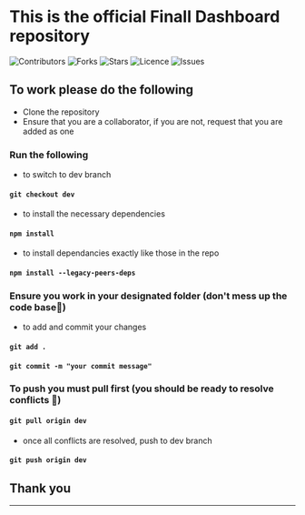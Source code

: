 # This is the official Finall Dashboard repository

![Contributors](https://img.shields.io/github/contributors/finallng/dashboard?style=plastic)
![Forks](https://img.shields.io/github/forks/finallng/dashboard)
![Stars](https://img.shields.io/github/stars/finallng/dashboard)
![Licence](https://img.shields.io/github/license/finallng/dashboard)
![Issues](https://img.shields.io/github/issues/finallng/dashboard)

## To work please do the following

- Clone the repository
- Ensure that you are a collaborator, if you are not, request that you are added as one

### Run the following
- to switch to dev branch
#### `git checkout dev`
- to install the necessary dependencies 
#### `npm install`
- to install dependancies exactly like those in the repo 
#### `npm install --legacy-peers-deps`
### Ensure you work in your designated folder (don't mess up the code base🙂) 
- to add and commit your changes 
#### `git add .`
#### `git commit -m "your commit message"`
### To push you must pull first (you should be ready to resolve conflicts 🙂)
#### `git pull origin dev`
- once all conflicts are resolved, push to dev branch
#### `git push origin dev`

## Thank you

---